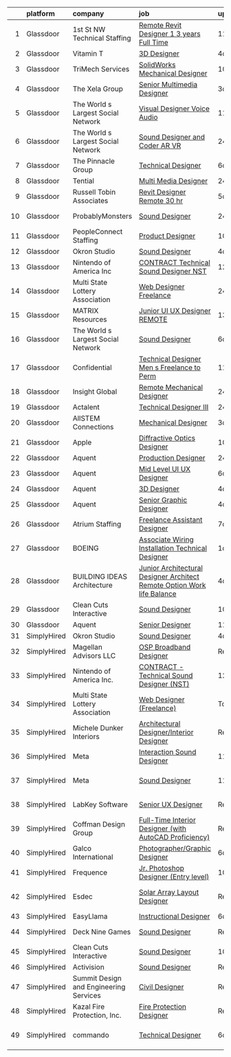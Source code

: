 

|    | platform    | company                                | job                                                                                                                                                                                                                                                                                                                                                                                                                                                                                                                                                                                                                                                                                                                                                                                                                                                                                                                                                                                                                                                                                                                                                                                                                                                                                                                                                                                                   | update_time   | location                 |
|---:|:------------|:---------------------------------------|:------------------------------------------------------------------------------------------------------------------------------------------------------------------------------------------------------------------------------------------------------------------------------------------------------------------------------------------------------------------------------------------------------------------------------------------------------------------------------------------------------------------------------------------------------------------------------------------------------------------------------------------------------------------------------------------------------------------------------------------------------------------------------------------------------------------------------------------------------------------------------------------------------------------------------------------------------------------------------------------------------------------------------------------------------------------------------------------------------------------------------------------------------------------------------------------------------------------------------------------------------------------------------------------------------------------------------------------------------------------------------------------------------|:--------------|:-------------------------|
|  1 | Glassdoor   | 1st St  NW Technical Staffing          | [Remote Revit Designer   1 3 years Full Time](https://www.glassdoor.com/partner/jobListing.htm?pos=112&ao=1110586&s=58&guid=00000182c98292d38ad90e0bbeef74ec&src=GD_JOB_AD&t=SR&vt=w&ea=1&cs=1_988265f0&cb=1661238154342&jobListingId=1008066990444&cpc=3164FDD6030E246B&jrtk=3-0-1gb4o54o7jrpg801-1gb4o54ongsog801-b0f5240196951496--6NYlbfkN0Dax8UoX6EQsni4_ZSF9vye0BkMdAXnBGZ9YnjGpfOQl0bOt3kFrViS9pzQb-UkbyvM4OuXo6xdQS0aII1o_8x8aoFYCTu6kW2Hq_C9owMzBYZ746Vk_OaETQaivlgcYK84sKSoEfXRm3j5SeOpKzB4DV4jArhPe1LHnqlLMHDP_YcOaESgI3pPdW8M_VJrcKqvzMi_LY_A3LsiL92-1p0c3m1bqQbCf7cUr5hhjK42kqbJZsBVAcDar4rkvbeJgVkcA_f44JVYUhSyRKxJipFJJ939bZIa4sKMabX-yrUGYY5-p_QNRfhMstAY3D0D6p0kpl8vU_QddfVEwZJLJuaBEzUL-fIX2HtowdC0t9yvj10pmNj1gOXA0oke-wBf0IXJldEw8IHLIg9mARBdf-ulpL8AqazP_DFWARRwsCZ2kC7WBlSB8QwYAuLWWWcbhpA4EDh6cS7FQ7C2rcfK8H0jLhkrlr57bydM7ofUgqBEPLATrSo4wbx67098_p55eQairobrGHJNOO631JgAIQW7WscMkzy25Wk%3D)                                                                                                                                                                                                                                                                                                                                                                                                                                                                                  | 11d           | Minneapolis, MN          |
|  2 | Glassdoor   | Vitamin T                              | [3D Designer](https://www.glassdoor.com/partner/jobListing.htm?pos=126&ao=1110586&s=58&guid=00000182c98292d38ad90e0bbeef74ec&src=GD_JOB_AD&t=SR&vt=w&cs=1_fafc982a&cb=1661238154344&jobListingId=1008079341519&cpc=C4A69CCDBB3B9599&jrtk=3-0-1gb4o54o7jrpg801-1gb4o54ongsog801-ed1d5ac667e99e51--6NYlbfkN0DMrcEu7yrtATojKJA7cEzGQ3FdRGWLh0CZQInL4ECGI6k5tN82kdM0cJmh4vC7GgiQc4aCRlSnULsjDAZ4cMVWKnhaDdhG5FegHGNwrBSbH4oN_XA_xuLN7FyUArPidvfHATAjQlK-O-qYlPgsO7HHnB24n0qhXubQcx1rcphl_eh0OBFNGdOuD9jX685BZSJ56XTabxweD0P5-31Lu9qI39nBWBrJ9wzBPw0YDdwwG2ZQLgadXzfMx-CJ5JdZrG9n6QhAklmsGM_v8P_VXmG03aD0H3xVvLTnB7LvF8QOiy3PJHlC7ctew1Pdrjgyh4hqcWgTI2YmhK4p14et3NkVsPf4VxNy91eo6B3Ks-6oawOcCiW3l6vsi53urDOUY96RK9wdw-DbVRAl0jFkJC0zRGtfYOuPjzNRFxVb3D2V5ZzfW1TIX08YzqV372TAcOgdtj_0mgx6gcPWwHKfEv4UV1gQt9VYxPI%3D)                                                                                                                                                                                                                                                                                                                                                                                                                                                                                                                                                                                       | 4d            | Portland, OR             |
|  3 | Glassdoor   | TriMech Services                       | [SolidWorks Mechanical Designer](https://www.glassdoor.com/partner/jobListing.htm?pos=105&ao=1110586&s=58&guid=00000182c98292d38ad90e0bbeef74ec&src=GD_JOB_AD&t=SR&vt=w&ea=1&cs=1_461ea075&cb=1661238154340&jobListingId=1008069160098&cpc=CE83898D3A5B2434&jrtk=3-0-1gb4o54o7jrpg801-1gb4o54ongsog801-3aa55860c24e2842--6NYlbfkN0CRQJS2tNd1d52Wv7uhfUHRD82sXOQlPe9c-g3uDg8GrvZ2oeaohaoQHtrGnXJlAPPsXSIrmxk7OydccUkaoeXAeEyCMQaVajeqZAF4LuXOfhuraPz28iLiJCJBd89RxBYN3Fv7IrvhAxRFN9iXhNelduaMki3SOmOtfy_Xmm9YGxW86c2hCHy8OCbE5nyxPDX_HjTf6QEr-Uf2ts4rpIOQgIVZTymaPwvTuJwLFsy3hH_-sI8kD39zs3slm__oTXSWXpho-U-1ginVB2O5py_VcA-cKhwzE4QKe_PdDrSv0dF-PAq3z7KW0U7HAuQHSObV77bhXEW3xnMPvabLJB5nUeccQNcfAKbSIaWNi-yVhBQxqdR_6zW-R7LW7EBbIk0OJQPpkvV6EnucOH8HD_wnDrlWyNfKYMtAbIRovx1geFjaHYT_NfKMxyuy4ddNJuGlaNdHkZ3CCY7f8I1Eyr2fIJYbF5I7q6kvPHyU6MNOTtmvsJDGmjE-7DhkO_cv9tMMBuQHhkABeSEkMifG8lgFjuPw4RPc2ISOC4_JgWeZKxP-U3JDHwP1)                                                                                                                                                                                                                                                                                                                                                                                                                                                                             | 10d           | Charlotte, NC            |
|  4 | Glassdoor   | The Xela Group                         | [Senior Multimedia Designer](https://www.glassdoor.com/partner/jobListing.htm?pos=110&ao=1110586&s=58&guid=00000182c98292d38ad90e0bbeef74ec&src=GD_JOB_AD&t=SR&vt=w&ea=1&cs=1_157b9d1a&cb=1661238154341&jobListingId=1008081466645&cpc=1120CD366D53BFD9&jrtk=3-0-1gb4o54o7jrpg801-1gb4o54ongsog801-42ef584d76c7ca80--6NYlbfkN0C7-XVGdfjAK85DsqpUaDLAJcZLsGZ3jEb0L3CVq0bBFgSDKoxcXtgCY9fRsLKUrbhGq-1x8g2_Kxx3ca_C-nrjtEOIK6uG4g5-1VIeItpahg6y63MHiFn02b3k7WDi3wzt6m4iFkE_RB-AFtKYT_36H7mz44IZDt99gMwxskKJliwg7iAXmUDbFSYwiYHQ50A0d6ZTkV1psFGOaD3QOkz2_ZbRFBOd1yZKj2VJo8yHGROPapdRr9141d841cCvVMJJBLMvdKUv4MkJQgUHv9kgbHdpwSObc4U7KUNhkyoN49GTubE_RvedQGQqdEChuWhNVBTncoY2qHXonXbKJjbMqyJfd07foRN53Rp_ZUCNxAkOC_yIOkI1D_T-oaeuRwSQqVnMypuYtodrYXxexPhiemJQgqCCgDwdbNbb024ChsXKWjc1to9gyZuUinvJjvHmdhl88v90hLcnX54rpviJWKqTCaA5_or8fucjxooOMXZFaKPAO4D8_zwyq5P7suXkAis0B0ifzQ%3D%3D)                                                                                                                                                                                                                                                                                                                                                                                                                                                                                                                     | 3d            | Remote                   |
|  5 | Glassdoor   | The World s Largest Social Network     | [Visual Designer  Voice Audio ](https://www.glassdoor.com/partner/jobListing.htm?pos=117&ao=1110586&s=58&guid=00000182c98292d38ad90e0bbeef74ec&src=GD_JOB_AD&t=SR&vt=w&ea=1&cs=1_419f300a&cb=1661238154343&jobListingId=1008067051081&cpc=D2F1DE17EE1F43B9&jrtk=3-0-1gb4o54o7jrpg801-1gb4o54ongsog801-7913921b795d69f5--6NYlbfkN0DSgjPPcnEdvoK3uuxfISLALE6pB1FR7YSHOr_tSg5_QGIhoz_2VqUepdcKLBLI_zTQW-ZBBRDRWDgtVNVrQFKAzmx9bZ4Meu3hLWvhH2xhpWXUkFIaUnifiMDKwBTn296hIQ_t5YcIOVPnmKBN4Y34vFfZxvWSvY4EJqfWdDOc7LiPFI6BFJr3vY6AXHrbYg8575BWjHu4qfxxMTUQEICYfOXtDfqhLOAgDqqv2A4PXHoGKLyRsIBmbLj6v4cEE4fSOz4CKo4kM9xSl4JQMWt5J7YMZWmaVY_udi0We-3KtTTHk5cZeApV6oGUSKfusyV2sND_G3dl3Wgg5V5Uoa0y7d4B0P-FGtdYwMmoJp-9ssIegYvPs2MeZ2KmcBURD0DLz60K1ZyKGdPOuYMsVNT7bGohPHxZaytw52IyAyxoVZsYzRBKQJI97NRNij8KDnRdW30dUCllQdlK6CsflvmDlQS1sg3A0uuDt85Qn3lBDZsmpQfZTnpCdMmvQM4IEaoFrlkJDlGJjrS-_XrcsCpZfktnfc6B_LzqImDrme-zruCVyI2ItADDcrK_4Pu8O0kZ54-ygTvKQ8KGdUBuU9pd)                                                                                                                                                                                                                                                                                                                                                                                                                                              | 11d           | San Diego, CA            |
|  6 | Glassdoor   | The World s Largest Social Network     | [Sound Designer and Coder  AR VR ](https://www.glassdoor.com/partner/jobListing.htm?pos=108&ao=1110586&s=58&guid=00000182c98292d38ad90e0bbeef74ec&src=GD_JOB_AD&t=SR&vt=w&ea=1&cs=1_329ba753&cb=1661238154341&jobListingId=1008087486927&cpc=2F9DD8B511C89582&jrtk=3-0-1gb4o54o7jrpg801-1gb4o54ongsog801-7eb65d78236cda7e--6NYlbfkN0DSgjPPcnEdvoK3uuxfISLALE6pB1FR7YSHOr_tSg5_QGIhoz_2VqUepdcKLBLI_zTPWhRV4lIOyrDiIdmhFkdEBtKc51S_aAkZBXaVqBQtbqkOlmt-tpVTaoYV4ILXGGbXhLKysHzcwdG19go0mqiEVFk3_Wnnz69QGjXHP24av5LoqEocnTvhScuzt4hlD2dlDrMXk1TkXIN_aGr5NwflMJMJEo_FxkU42qc5-G0cUdw7fLxLLSKtjZgGLxj6K-EOwIF0SM4Zecm5PuKq0-92N3dsUP5-7JtuJBFa4V4izip_naLIJmwQSM4i2qzXj2TZC36TXzWRXz-K-k9tcgOROav-Isub1eLeSU8TsJBXL8WMMphBQ-kB7CmfFsO5FT4sAXZsCVQWs2GRHHrF-K5ioALp4eff3VXN889lhll7vjrqkyYkiIgHrjj40D4wuO8G3QDGMpTZTFQbfP8UQPwz3FauoH1laCxfZUu0Seb4wqbP2rzjeWRJiQKzFvFG3WBqfQ9lDKbJlZPrWDdKL_AQqyI7PVPOtMioJdf_icjGzpVchCnoIi9pweenlKQtPWlpTiOm7GbbduH0Jxtzrw3UqvL8glvs-as%3D)                                                                                                                                                                                                                                                                                                                                                                                                                             | 24h           | Baltimore, MD            |
|  7 | Glassdoor   | The Pinnacle Group                     | [Technical Designer](https://www.glassdoor.com/partner/jobListing.htm?pos=114&ao=1110586&s=58&guid=00000182c98292d38ad90e0bbeef74ec&src=GD_JOB_AD&t=SR&vt=w&ea=1&cs=1_68287aeb&cb=1661238154342&jobListingId=1008073741702&cpc=21001CD36CB5FE0E&jrtk=3-0-1gb4o54o7jrpg801-1gb4o54ongsog801-0d06db3e30da4f4a--6NYlbfkN0CmRKGc1eTpCWOoaL9niDHVuXYCWwDuItVoRwcCyuI95h8PDWltnHOVEE1WaFO4zhYv2CIrIh7-Q7OGP_8myUz8OWWb6vg6EcelsZOWGmNmYFsf57uFxkjh1JI05vpPa9CAM1G29120sR6twvEL62zeI-x5cjTX5vrsqFux7ewY5bw_o52IFkqIRJgObeHY_rJLKIdFmbbJ0yNyZzEjLf0pCJuI601c4ocj4gD8mE7lFPi2GCl2N5luJ2USxDqh2uNNoiFVxzZZVKmKiy6uXqwKHpsha_LMpPLl6U3g-iTuoZ8Ww-cG85YB8f3mvr3p7Dpd4yZ0JupESTA1qqDJGu6XT1l1RoKenfMT6ukLl_hgpXUWgOCIuSgM1ga6fiFDRctd26lzfkgil4ZcVs0YqaM05ius8npwiAOVnSb6pain4e51XKwC6qKZSM_yeqSroUP0Re9XYEsiHaC5QMp3wsnJ7zOQVWVVY2fGe13usxakqsZv4qqKwFmZCcIHZ1MmH_eFE6-07dJXaw%3D%3D)                                                                                                                                                                                                                                                                                                                                                                                                                                                                                                                             | 6d            | Beaver Dam, WI           |
|  8 | Glassdoor   | Tential                                | [Multi Media Designer](https://www.glassdoor.com/partner/jobListing.htm?pos=113&ao=1110586&s=58&guid=00000182c98292d38ad90e0bbeef74ec&src=GD_JOB_AD&t=SR&vt=w&ea=1&cs=1_707cd1ee&cb=1661238154342&jobListingId=1008085961702&cpc=0C139D4CAD5A6DB2&jrtk=3-0-1gb4o54o7jrpg801-1gb4o54ongsog801-451ef8a0bef58478--6NYlbfkN0D_VUMocHtM7-M2l7xhQCiQST1RW5dQjS02UsWe7tYaNAZWZWTzZ6bpJTAOxr1kLZpG6VFZuGadYboeD4Kz8JfiJOa1cUGCTwXHIIGenpazOIdmYE3_6vjKIwRgdnzz3rgnBs6tcAXHRDzA4xB-uFIb-sHUuIGOOL2yVcQPHsU7Il-Vs_w0rB9CVqvvXK9Qnk5chlMZ9_2jhaUENGcMx3Le5IFT-nca5Ad18Ubx8IZdZGcMjGAgz83DfZavNB3EcQAqzYQRtXHzvKlJ6341qQRSCNKMZBfa-mpMvCrZMzYiSRrYPjOnHvm_KlDInl90bSAHyLi9H6h6P6K4qvNieMYArM30a-ELKs5KqJP7F90CCotktLjFR81n2qzK9zw8jffZjBCvLgEqWW3l5P4JIMlTzte1IO4ueV41P4LLcuWQksVMWtEVTfNOd_0-9a5-rYtnpwZ29Vbe7JolWSqiWAFRuzp27Qnf7UFE714SSHT7qAnliG7EwBl1ZwAwWhTyv_uHvpqN1vatfsPqdR7qsH4QZWWNJn_ufwI%3D)                                                                                                                                                                                                                                                                                                                                                                                                                                                                                                         | 24h           | Vienna, VA               |
|  9 | Glassdoor   | Russell Tobin   Associates             | [Revit Designer  Remote  30  hr](https://www.glassdoor.com/partner/jobListing.htm?pos=115&ao=1110586&s=58&guid=00000182c98292d38ad90e0bbeef74ec&src=GD_JOB_AD&t=SR&vt=w&ea=1&cs=1_1ebb8003&cb=1661238154343&jobListingId=1008076300445&cpc=723ADC3DFE402989&jrtk=3-0-1gb4o54o7jrpg801-1gb4o54ongsog801-b9de28bdc94de886--6NYlbfkN0D0oHalkslmxkV5PzCO_JK5R5_13HKlF4r1KLnzIOTGO6Gi7BN3LjFbbHBi3Xkt8jY7Pka9v2MV9rY3cZ3TEnTDEjNijaUmzWz5L9GIPhvx9E3MgFJutu-egmolCc6f_PIFMylKRj2m7d_d62iiH3FLuMCqJZGPWVOEAueVHz8o095x3HhaRBBADtdWMjDSZzhmRdPYt4Spp-titUZ9U51jvHJE256r0JYosOoDIgIww7hwZblU-H5u54pRlSDXe0W7NO3Ee9X9nc4EvcHf_60ZC2CxtljAqirf2gbEKjIHi0mhqx6THJmBya1kCWEecAzSY_udDhC20U2RMVLPNN2pzRIAWyxR4JA8suB2v7JN5lDZ8bi29t4asxi21nA57mL1pwfxvEUGUkDxW-bcZaQ393V970uBbR6IzWscWdKHBdVLvd4QChD1EWuZGASNBtR0byZH3SJau8IxgzH-uIuh00ZfN4xOLEj25aGD5mX9B9zMkBvx1UYr_SE81WYUXNsJ5g65BRk0LUpdqy771D5kXvTDN_eLOQeiQrxFL_cTVQ%3D%3D)                                                                                                                                                                                                                                                                                                                                                                                                                                                                                 | 5d            | Remote                   |
| 10 | Glassdoor   | ProbablyMonsters                       | [Sound Designer](https://www.glassdoor.com/partner/jobListing.htm?pos=130&ao=1136043&s=58&guid=00000182c98292d38ad90e0bbeef74ec&src=GD_JOB_AD&t=SR&vt=w&cs=1_197ca6ab&cb=1661238154344&jobListingId=1008086835423&jrtk=3-0-1gb4o54o7jrpg801-1gb4o54ongsog801-d1598d003ed4c85b-)                                                                                                                                                                                                                                                                                                                                                                                                                                                                                                                                                                                                                                                                                                                                                                                                                                                                                                                                                                                                                                                                                                                       | 24h           | Bellevue, WA             |
| 11 | Glassdoor   | PeopleConnect Staffing                 | [Product Designer](https://www.glassdoor.com/partner/jobListing.htm?pos=121&ao=1110586&s=58&guid=00000182c98292d38ad90e0bbeef74ec&src=GD_JOB_AD&t=SR&vt=w&ea=1&cs=1_fb0a9441&cb=1661238154344&jobListingId=1008068564024&cpc=C4A69CCDBB3B9599&jrtk=3-0-1gb4o54o7jrpg801-1gb4o54ongsog801-25a246d04132362a--6NYlbfkN0B-qLdb5oAJ4CS85Oh58AFVrZ1upIXSeFE37symtRypxVLQAaH5d2B5va7NK4h-mty15bDLr27hZMOUWZDH9bQzDy53ssKbLNTqHHCFvuJl4AApaMfUR7gVXOD0jft7r09kmgtH3wNPYXVuWxODYKWMXjk0_Es8NnBAlT3nyUkaFK1dS7axIahtn26eP7-SiV1D-iuHNZsSAWc2z7nYYyQb96G4pyY1XVi7_J8gZGoD5W4wT0Xgx_D1AOKivxScu1Fmxa7J50fI1Tvt4XvtxqPpZofgeqjNnj6_B4cTh2fgybCoN5yn7CNw50j1_iPnfonbm1MvIRTkT4xE-ld2DkpnFAWfaNKGAtXwZoKCt-cLqIr8L5a3LYioqSD7fa6HIdrhHs1P8opxoTYQHuaufDhujR8LFXXTsl-WT_FS49WtXL1sCIG1tPiQluZtyduGezMUF6U7LaZDTPK72vP4Nx_ZEHwYiknIOeBLoUHxyKY3gOTJdohvTE5S)                                                                                                                                                                                                                                                                                                                                                                                                                                                                                                                                                           | 10d           | Remote                   |
| 12 | Glassdoor   | Okron Studio                           | [Sound Designer](https://www.glassdoor.com/partner/jobListing.htm?pos=128&ao=1136043&s=58&guid=00000182c98292d38ad90e0bbeef74ec&src=GD_JOB_AD&t=SR&vt=w&ea=1&cs=1_943b4883&cb=1661238154344&jobListingId=1008079733036&jrtk=3-0-1gb4o54o7jrpg801-1gb4o54ongsog801-d7d03bc56f607eed-)                                                                                                                                                                                                                                                                                                                                                                                                                                                                                                                                                                                                                                                                                                                                                                                                                                                                                                                                                                                                                                                                                                                  | 4d            | Remote                   |
| 13 | Glassdoor   | Nintendo of America Inc                | [CONTRACT   Technical Sound Designer  NST ](https://www.glassdoor.com/partner/jobListing.htm?pos=129&ao=1136043&s=58&guid=00000182c98292d38ad90e0bbeef74ec&src=GD_JOB_AD&t=SR&vt=w&cs=1_a8656244&cb=1661238154344&jobListingId=1008066224463&jrtk=3-0-1gb4o54o7jrpg801-1gb4o54ongsog801-4f54bb3e91a298df-)                                                                                                                                                                                                                                                                                                                                                                                                                                                                                                                                                                                                                                                                                                                                                                                                                                                                                                                                                                                                                                                                                            | 12d           | Redmond, WA              |
| 14 | Glassdoor   | Multi State Lottery Association        | [Web Designer  Freelance ](https://www.glassdoor.com/partner/jobListing.htm?pos=103&ao=1110586&s=58&guid=00000182c98292d38ad90e0bbeef74ec&src=GD_JOB_AD&t=SR&vt=w&ea=1&cs=1_86359a2b&cb=1661238154340&jobListingId=1008086199830&cpc=42BEC95245890617&jrtk=3-0-1gb4o54o7jrpg801-1gb4o54ongsog801-b3389534c958821e--6NYlbfkN0CPEiJEzZq4I_K6S6Q9VC1QMfIsI0INZ1UYi7vjgDL48SUvOQou6hjm3q454dAM-M-vzccNmuKobiwfeMiyvU0aHOBppJLoex6r_CPGSb5Q8B_ag_X-EefPV1qXe7zOO_YzZQdPAQmrGSQIyao12eZzSplvlXDw8w-DIwIgqnYpYCOGEqjs8J-dk-uFbQW0cnYuFzVsc-7SGS99K-wpoWf1sTyas4L82rm-XnZQuosmzFJ_yt6XE5NZowDGGOh55pkN8XEhrPaSTqN7tlM3wUsewThgCE2_PFVKrTBjUQ86dFGcVKZMwViPFAT448XTA3H4dKPSuFwvuidGCPDjrOVBXrDDR1AOp9GCZTRVZlhhjaaDyMRl4rqU6P18bMKchGvMy6uM2U2YNpNMtY-0oCMhbv7mc_GIwE9E3dqbK5RMA7BKQFL_-K0sUf9ilMw4n6xIvKq4z6EhTMibnRV7VQgVYhX9ppAjZHXesYRKTdfIhrPD6yWjUS5Yd7bHKG7U-Zg%3D)                                                                                                                                                                                                                                                                                                                                                                                                                                                                                                                                     | 24h           | Remote                   |
| 15 | Glassdoor   | MATRIX Resources                       | [Junior UI   UX Designer   REMOTE](https://www.glassdoor.com/partner/jobListing.htm?pos=111&ao=1110586&s=58&guid=00000182c98292d38ad90e0bbeef74ec&src=GD_JOB_AD&t=SR&vt=w&ea=1&cs=1_6dfc145d&cb=1661238154342&jobListingId=1008063613141&cpc=A65DF3A704A48F9B&jrtk=3-0-1gb4o54o7jrpg801-1gb4o54ongsog801-93ed54646864d401--6NYlbfkN0De5ppvndiyxA0pMSLQzOe_j9Mra0KF_8EhxTxOKXtZIfhM20E97mGJ28x3XA14Fw347YOZu9H1TW3cLCgiKdU9XDBC-yui81Ij8BUAH8nl8ee4EJiqTqxlFfbk3D2KluRYfYu0o-hUQvrSDoDGqUIsSNBqgrVpxZuBg9O-U62m1upbkFW5Gvtms5Qmw2VkYvOPd_XXirk9TIXAzz8JnBRxeQjoD2MitNusmyapfu5KSwnTQE-YRQYHoFEeAoHszGkj16U5hc8dulq0JQ5LiLkgOHUG6ZFPDrxSjFhCoAeQMwqCgyhgGLAgwNTm9XXF6wdYaR8rqDTePG5lJtH53tsQ4SMuAa8qFmvZH9fHqtnO7vmdtTRRPR78LWgDjtaOgnyyduKT4aeRm-is9FenNEPAMF5ES-jn1iXIhADGGaX7UyFMHi5KMTtaD8cNts7TuFlBZGTM2B5nS66q_ceGWwwq9dAKdW4a1n8cUjViKsdYxRz9SDSapgenNeZOhbK_Mjn3eOQ7drcfP5GgGwO51x8FUGuISitViX0AEaItyn9IkQ%3D%3D)                                                                                                                                                                                                                                                                                                                                                                                                                                                                               | 13d           | Naperville, IL           |
| 16 | Glassdoor   | The World s Largest Social Network     | [Sound Designer](https://www.glassdoor.com/partner/jobListing.htm?pos=109&ao=1110586&s=58&guid=00000182c98292d38ad90e0bbeef74ec&src=GD_JOB_AD&t=SR&vt=w&ea=1&cs=1_08c3e0c4&cb=1661238154341&jobListingId=1008073886529&cpc=FDA93C03AE7AED37&jrtk=3-0-1gb4o54o7jrpg801-1gb4o54ongsog801-a4de0a405dfa1114--6NYlbfkN0DSgjPPcnEdvoK3uuxfISLALE6pB1FR7YSHOr_tSg5_QGIhoz_2VqUepdcKLBLI_zT8uHxsXd_VU5CuX7XM1nZkyuDI3RTgZPes6P4eWHOgxzS4C287iiWz6bAhz-Z1N5uM9MmvEY3BmKoN6hE8jSIeDSBUJEfMSbXgp5CD_VIbTdtMmd5BrYwTUAH_Jadgto8gj0-dTC-vEmb5sZ4UKmf0Olw5f4sQkTnEyB3UolinaVAXPAoAQ0XIivw7FflD8a8HX-cJr3bq9Odn8_mPHpoJsAZetv1sRnfrnUrCtClvYDdVxeNibMLUyFwSdvpT2r9L2_PQXUagEF2XqoZiAMpM6ZL3O8vezzT_6j9SLUPwBeGaAYe3Ns9vtbwnEyeI-WdcKS5RDYlx9NxZC2adEBgV58CYBbMMjAzIiEEq108XMGNkbcyxkOjspzorqE9Mkkvad5oqcSQlGDdNnGsYAksywhxVzw-3CTv3R8Q7UVv_HDJTbTgvsYpDYR-GYp28asnN_vw2lwCVARKPqoaidUYibqyJnF_XE7GUNCoc3iO8vCmVlvIdSqpjn_ioFS0WrTc0A7xE5DWboYPNmbBb9sfi)                                                                                                                                                                                                                                                                                                                                                                                                                                                             | 6d            | Boston, MA               |
| 17 | Glassdoor   | Confidential                           | [Technical Designer Men s Freelance to Perm](https://www.glassdoor.com/partner/jobListing.htm?pos=102&ao=1110586&s=58&guid=00000182c98292d38ad90e0bbeef74ec&src=GD_JOB_AD&t=SR&vt=w&ea=1&cs=1_d03a7a0c&cb=1661238154340&jobListingId=1008067356175&cpc=87034903B3AB482B&jrtk=3-0-1gb4o54o7jrpg801-1gb4o54ongsog801-14dfa54dbf06e548--6NYlbfkN0Bw5nMmE_9ydMmkFwclqcsXVMIQE4PmsRPS_jC_M_Rtp3tkPn5Tt5HZV1eHNfLjcAj8qmuoN-UpFHpaUl-zFK_nB6Oe-pDTvxaOF2i17CQvtv1AlZL_z3ZbnC7FSwbAhqZbh-Ciel49IhviB8vCGgIltO4APYQFmUy7gko7P_12hsPfvW1YAa12jOS1EptxIhJAFVe_Q9fwSZCb33TYGQY6915tO9HcJucD-_ciOCOUnmaikJAQ4COCV9yKQ8CQfcd7Pd5N8tzKKqtBT8yfwObuT_uSiJ3fmaz8P6D2TYp_BqbaItb9ENH69lJUIMnaOULZSHRmrFgg5qnmEZKkssEfoyAQ_MBkttko4yEaWxIHUdcPzLp-gVJVTQKAP8rMjL9I9XYJ7dsoCBCQVisYQKSdqvKtnX0yyhAbw7kDCk1H7qN2Kp7TCqAuaUzkDazsBi917zDmZ4q0a_G96ozmusgBxIudEXCEZ834Ty9poR9zIN22bI0R9cCUCZqkDibKZUi1HFSxR3LnRDsRl1gWgMM7qpkvLqJ59zg%3D)                                                                                                                                                                                                                                                                                                                                                                                                                                                                                   | 11d           | New York, NY             |
| 18 | Glassdoor   | Insight Global                         | [Remote Mechanical Designer](https://www.glassdoor.com/partner/jobListing.htm?pos=122&ao=1110586&s=58&guid=00000182c98292d38ad90e0bbeef74ec&src=GD_JOB_AD&t=SR&vt=w&cs=1_cc8958d7&cb=1661238154344&jobListingId=1008085660282&cpc=8795CF9063CD573D&jrtk=3-0-1gb4o54o7jrpg801-1gb4o54ongsog801-3cf642611143f93b--6NYlbfkN0BKkHZu3wF05EeDimN_p6sYpKCMArvwa95YdH7UpkaBCqc7l59Erwqcyfr5yR1DungT4u-gzD5xSRKm_urlBWbAnve2zUygjNV-RO-s0Wrm_vC34V8pU3VEuEOFbjmK-P9Yq808BCoruNXUTHbcyTZAeWo5yLURvBxBciQAyiGelkkRUCIIaiaWMI0qRcPcAAsjNqfP4vApx1qIjRLA9oPEMYgBvbBWvdGisEx8cvijdeBIEwvxZxxTcRD9s46pHnxjElJObVOmcqXaA_COdAupk1_N3_fix4dmVmElfS5hkMFuceXSlCeNXj3JLwYpqzWwnMy6lDSdWGwp8-pc790YiPKO3Ev-ORZuqNsJCUUxppK-Hot0sIImHnJX-8GVcoNeQI2tTKlXYwI2_dJNSm2PoGZZNLTySS4dX-joldXAfuymDCn6L4hnkJUK2vRNgBud3PYE9A4BywMxl5kGKDsTyD-fhNHuemS3j_H9aLaMAQ%3D%3D)                                                                                                                                                                                                                                                                                                                                                                                                                                                                                                                                                          | 24h           | Chicago, IL              |
| 19 | Glassdoor   | Actalent                               | [Technical Designer III](https://www.glassdoor.com/partner/jobListing.htm?pos=124&ao=1110586&s=58&guid=00000182c98292d38ad90e0bbeef74ec&src=GD_JOB_AD&t=SR&vt=w&ea=1&cs=1_4581d51f&cb=1661238154344&jobListingId=1008087422969&cpc=32EE424DE2B657EB&jrtk=3-0-1gb4o54o7jrpg801-1gb4o54ongsog801-aad73fce3b8457f0--6NYlbfkN0ChYVx_I3yfZ_JDY3EFoivtqvi_stwnZ_kRt8Dowt_l_d1ydueao4NE-oUleRJ4yhgA11jiuzepdeQC7oJurbD3BiOFggMWfadV3lmiu9_o1CUvFmAM1NHU1yg3tTtqqPEAUrO6-llV9yo7iJHorNtxmSyTSEU38pYEDh_wCBc_nJXIfvoEbFtjeY9X5kftnGtq01gWaCYYRIQMcQjTTtG39qoKsSQZEHE1NUZ_G1E4H1RMg0XAzi_VC5lAQ8H5kwT98xaxaNEOiin5glx6HX0JQXLqSu61qWtkzHUIHWAMFf80uBngD9PCDZG-COrP-UPNpzGldgySDVYhElmEshynm5mVeCWNuDboV7kAJu4ceBktCPaNDWpdgTJLmoRaKZqVJUDLOiuHuKcntELY2pDxAPKpcjK-h2gUkMjDjK4uZfAiSvnNzFT2ItqOFkjxYLzOu6HOmiWUqtJtv5ACk_7cUZoH4KXWMLAFWJHSorMEl7aiPk-uEIkd_cCzVP_83wkKw9rclnZa1-ez4dkXwx6dg1Zmp2jkS4fh3sB7YYZwn2lT8Mi1rcDC54FqAC4mBYwtg1aiwySo-Q6FELiY7CoXcRwOG7jAQOx04lKnbvOt81k1XqKaMJrEJbgmRlnHFmjmv_3eUFsJc9h05tqDtFTDW0wo3fK3Fg4xYfDHMR3ohbpE6N8gqg-aQfp8VADGHkOVEbXUVpcqcCRZXgJ0TaqEnSiVM3LfRZm5LdKfmlyENCTWyl7MLK_NSQ9t1qDaeZrLYpPs-fRot6LtCx17WF8slJeSk-vdjzk7EvG_n88duHaLr9EuHkeSljfdR2KI3fZdVOkVdlHGA8UgMUV8FR3a8Z5OJhnf961RcthgoO-VOwwSX9MS0D9V7Q0nxXPm6f5gsiQlJqc-E9UyTY5-lxgJwPGCZzcAaa3sPyabFPumO3vjqcQllEzZrkDFUp9Z0pBcaH3yckIw3_iNb2vIZ0R3m604xAqocHHv2_2t4m3Yeg%3D%3D)                         | 24h           | Tampa, FL                |
| 20 | Glassdoor   | AllSTEM Connections                    | [Mechanical Designer  ](https://www.glassdoor.com/partner/jobListing.htm?pos=127&ao=1110586&s=58&guid=00000182c98292d38ad90e0bbeef74ec&src=GD_JOB_AD&t=SR&vt=w&ea=1&cs=1_1eb1a995&cb=1661238154344&jobListingId=1008081754740&cpc=8795CF9063CD573D&jrtk=3-0-1gb4o54o7jrpg801-1gb4o54ongsog801-12fe2a962a56fb35--6NYlbfkN0Akmm0SHSm6KXMG3PLe28cvsql5ALZY-VGg2iXYcU3b0_QqRwb6uEYTLIurolMOrvxkdDQ95GlzhOW7OrKGAWubm4TpzOGZz_ehqgnPJsOO0BPJcBqPhDqKicuB9iLuHvy90Gy_QcLINy5XWvrqSPUre5tK85Rs1wMcrd4AF6Zrge9VOkQ7S6EIfWFOU36n0-lhh7ANXfSYAwLJywmK4TPIqDXgXjqouDJEEwuiySI_MQiQ4O8Gl3eBCHpUP50qrySaB_XOsI7j_3cByQ7W5aDrdsFlXWzELSZI9YwpDG6_4I7JXaDOTbCwsojzpHJHxpihnkqJgw9_SiV4hMSGMzRgb2ZJdPF93QsQ7zzZFBRgT8GdwPD4ZMml4Sh5VBEybeQQi32CpmShDbemRVooi20LJVVtNgh_2qctUL6VKFXj55bDXMsyvr0KrZ8CtCQyXb8SNXW29XmOWz4x5uJjJsLMc87Q3YMBgGttPsdrffh-mGcoyeM3Z_WR9W5xa_oUeOVuXcRiYsoMhB86jdOuUOZzxhlVqWjwvAJ9nadnX7k1disMk-iQ3gQsvKpc95UiwttSz1lmSY_IBEkY1Puw7lJd)                                                                                                                                                                                                                                                                                                                                                                                                                                                      | 3d            | San Diego, CA            |
| 21 | Glassdoor   | Apple                                  | [Diffractive Optics Designer](https://www.glassdoor.com/partner/jobListing.htm?pos=106&ao=1110586&s=58&guid=00000182c98292d38ad90e0bbeef74ec&src=GD_JOB_AD&t=SR&vt=w&cs=1_93efbfcd&cb=1661238154340&jobListingId=1008068025909&cpc=334ABAF5D42DC775&jrtk=3-0-1gb4o54o7jrpg801-1gb4o54ongsog801-59888b7cdad0d9f2--6NYlbfkN0BvKrLyj5gPmtZO9T8euul8TCxuuKNOtzRJOomxnwSEodTz2Bc-sPZlPHrT5BCwu4Szv4lzjJONXlP8i34akC2Vo6wAd1wLRmQ5dyJnxWFBBLk8Ce6U6RO90fRAb7Lz9hrVlQtFLfij8zRlxbZYRRyL6D6z1NjtPXzLAqa3pXSfVq3OWTX4PuYmC3r5gWrEPb6uDZtqlUayShrdanD3mBQe7PC5LVJuYo44fR-i4-3vZ1c5PY_16OQy67i5Hd5RGKP2CJnEfyP8eyWijN3PkafAGWmDq8xFKr7Ms9q18_rhEs3pAdHDX8Eu1p32frnJJUD99MQZ1tYyGju-8DdLA8Mhk46l3SelFXWE06kI6qlDUSgQEp1XgnFbjlxNOExiEo5Vh6jm5nfU9eas7-hp5jkKzBuKT1ovfeytQjciYvPwQiVQNx4Xy1k53t_Dw8-h2J_V3b-OcvaA2B_HG6qeFahZAiMSfDQ3g9W6k1nFPHylOxCI0wpzAeXyRw-9gahpyxBBC8jO5EDHScdtaXm-fB-M5hgE0PjIRY1Z1x88PxNgm8zyUx_gxUyUISIm5xyzwkHBSMOmEK3DtCfxxVdf2L0UU4qJj0luXUS4bjC99ZnUvzKRJfiS8W0Xn-Ui336el7-x7Rzn64XSYof2pVoy8udErSj5HDas6xzJ-6aIhAiRDQZmc_tkqTMP-kLj_YMhmGZJd0zjSLKqRcN3Lr0S6q0J0nnEVhj2LvB0zWpe4WzqWOJtyzHTbQq650BBQHJug3JHmI0btRUI1Uhg32Gf4IVWVHV0xFCXvzoA6T49KmifTvx_B1pQBTeMhYHXSSTG38Fqw69APME_zJ9qrslZjPsbBuuhBy3dZCol3hfpsr57CFZxKL4Zr8lLz-EL4ns7sYOFTcEF7RfHHB54GEzCnHqeVcf7Hy-pbQdfQ7gfdCxCLVBltiMQAFLSH329japx21NjgvOsdLsVSw%3D%3D)                                                         | 10d           | Boulder, CO              |
| 22 | Glassdoor   | Aquent                                 | [Production Designer](https://www.glassdoor.com/partner/jobListing.htm?pos=116&ao=1110586&s=58&guid=00000182c98292d38ad90e0bbeef74ec&src=GD_JOB_AD&t=SR&vt=w&cs=1_6941eb8d&cb=1661238154343&jobListingId=1008087533176&cpc=FD1C1DA32C38CFA7&jrtk=3-0-1gb4o54o7jrpg801-1gb4o54ongsog801-3cb47d130477f4fc--6NYlbfkN0DMrcEu7yrtATojKJA7cEzGQ3FdRGWLh0CZQInL4ECGI9gD0Wolx9R2v-Aex0-GK04aOhUalCXAHeEo07kvdTy-FLBLzHWF64IrnGIiG7Z-yF8DQ1qAwutSUDT0ST3EWwuJr2VQMUZ60pPAQtc5UzNk4uqbPE8q-REY0mttFrGvyYVpdI_J5WuJKgALEEJupAWyaumZ89hATL6l2hkn3FbzXBZZK-ZUvT0cWfXhx1mjhm2xknEAxn6Xfz9iPSH9jc5SjDZtHOXzoqlbjyDGUjKKnjqDCqKOZyJaKD30O8V8wk4z3dxHSjsb9QQLXpIuzjLBYK0vhMy22CjkMsK3W-Eo8_4ohiWwD-P9SeGa_JVyhxL-7wclNX4kbqiOO33Al2KKESIyr9XFrVZRd0f4i367OPJg9jvp-y1iFJA9ACFruzvXbOszbhZ8BLH5jipX03haZMmUoUDa5_qMpbUSO8yW)                                                                                                                                                                                                                                                                                                                                                                                                                                                                                                                                                                                             | 24h           | Portland, OR             |
| 23 | Glassdoor   | Aquent                                 | [Mid Level UI   UX Designer](https://www.glassdoor.com/partner/jobListing.htm?pos=123&ao=1110586&s=58&guid=00000182c98292d38ad90e0bbeef74ec&src=GD_JOB_AD&t=SR&vt=w&cs=1_41c37fa7&cb=1661238154344&jobListingId=1008073932058&cpc=C4A69CCDBB3B9599&jrtk=3-0-1gb4o54o7jrpg801-1gb4o54ongsog801-dab5df4474e7c143--6NYlbfkN0DMrcEu7yrtATojKJA7cEzGQ3FdRGWLh0CZQInL4ECGI9gD0Wolx9R2EDT7B77c2cQ3YhwS3uX0Dc0Z-X3QDKtUBk9io-nuo4mqIiBaoKCUkEJy_JAL7WwXovCFeGp0i10Dtf4drg_4fygyDnPMYz8o1-mutPBBlPVvsl-2p6a47UkaPoPJSNESBzivpcPPPaTwxB1lTDSDp71X-p5wszIcxP2hjdNVQJmbI4t69P_Zw6OXwTbRbPDhmdoe1AtSIKCVp-ndMpKrR9gTF4xSpHL8-dS0HZloi7pgaLMQodz-5aJwaIfIQQAyksEpznKvgOqjdAe-DtzLgoNSkKMAK9D2O76y_aHKXaJVKQvexEdupNSHRDajZ-nUITfWTM2WyBzcwi4RzhVk1GCm-SkxdvnNbeVk5n-0cLDN6Wp2f4WJSn7730kOUdSkZMBP6GP-oZ52vE9oXY7jUhLJsEu9HUtX)                                                                                                                                                                                                                                                                                                                                                                                                                                                                                                                                                                                      | 6d            | Remote                   |
| 24 | Glassdoor   | Aquent                                 | [3D Designer](https://www.glassdoor.com/partner/jobListing.htm?pos=118&ao=1110586&s=58&guid=00000182c98292d38ad90e0bbeef74ec&src=GD_JOB_AD&t=SR&vt=w&cs=1_6f146e89&cb=1661238154343&jobListingId=1008079523581&cpc=1CBFC3E34E2A31FF&jrtk=3-0-1gb4o54o7jrpg801-1gb4o54ongsog801-ca7f512053b45352--6NYlbfkN0DMrcEu7yrtATojKJA7cEzGQ3FdRGWLh0CZQInL4ECGI9gD0Wolx9R2v-Aex0-GK06A2fMJB6yTH-1oLqxPWH4vL7vkMeZcseHWc4ALaueyGekROWl_o9JHE8e_ZdFz9xJXpoERPtV7dJxDPwkdDMay58fEJcAJaVPN2so_HQzYlMnMhtTvO24H8TMWwgpf2VAtwI1xpoKPOqHi7CxFkNnZ2qmh6Jg7r68Mcwx5D9z94Th5fvoFcSr5eLbldeUwNmO_2EaIvhBZNuIDiq-lV5DtMSmzhYSAr7KeUs3oI58YVgbGtC9hzZ9XpDs9NeH9-ZoeUowik2OSZS6AZ2U8GVDjr0jI_2AtkrkyeGtTCaQhiOUGsKvN6URsAjs3eS8EmZrr6BsT3O-1XCmHudVnSUcOSvo-V6dZHplUkTA75eKIWxk8AMJPKey9PrHbQCFmHp7bgj_xI_7GRg%3D%3D)                                                                                                                                                                                                                                                                                                                                                                                                                                                                                                                                                                                                         | 4d            | Portland, OR             |
| 25 | Glassdoor   | Aquent                                 | [Senior Graphic Designer](https://www.glassdoor.com/partner/jobListing.htm?pos=120&ao=1110586&s=58&guid=00000182c98292d38ad90e0bbeef74ec&src=GD_JOB_AD&t=SR&vt=w&cs=1_a50dc37a&cb=1661238154343&jobListingId=1008079523530&cpc=6FC5BA77C9A4CD78&jrtk=3-0-1gb4o54o7jrpg801-1gb4o54ongsog801-08883b88a8db71b3--6NYlbfkN0DMrcEu7yrtATojKJA7cEzGQ3FdRGWLh0CZQInL4ECGI9gD0Wolx9R2v-Aex0-GK06A2fMJB6yTHxzk6oxxKY-DZBHMYGbnspwqQX60Xej05qq8TCr2PeJ6NLd-X2UfUXg_IvWTX_LcDISePaBgPm4PMhJQjQQLUuk-w9p0dh06yNqkHs8FhUnYVE949GnSGOY7lBKThnupdtA1ztLNaftthCJ0XXBVVR9XBlxJWE0vp7LGoKv790497APT2n1-rZ4KbFKwWMYih16F6T4Ofa2Y79F5fg1EEyE9iDQTnDWliZJ69GVUIP-f9CFmCY0px7TOo1euu31vHh0qDh9GpsyQqaAk3JnxVobL3sA69rTJsEJtjOxwcmYZacUwvvdWJL5ZR8VUreYHBDZk9CYtamUU9deFBXaYysybpJI7Ud54VNja-n6D-t-iI3PIEtEgDwiECfa59BiVgQ%3D%3D)                                                                                                                                                                                                                                                                                                                                                                                                                                                                                                                                                                                             | 4d            | Atlanta, GA              |
| 26 | Glassdoor   | Atrium Staffing                        | [Freelance Assistant Designer](https://www.glassdoor.com/partner/jobListing.htm?pos=125&ao=1110586&s=58&guid=00000182c98292d38ad90e0bbeef74ec&src=GD_JOB_AD&t=SR&vt=w&ea=1&cs=1_2e0a3a92&cb=1661238154344&jobListingId=1008072509630&cpc=AC285F3A3ECA6BB0&jrtk=3-0-1gb4o54o7jrpg801-1gb4o54ongsog801-da6aeeb5f69ed758--6NYlbfkN0AJVhJRw9wUHBCF8R8adMoLXwMaKLwknIknnYTuOdK23DV61sywQ-0esZH64X1fzYemE-Ce_o6oeh0CrgVsUNC38LDeX16A4N65ypELw5JI4kRHfy6MAOqQvkl3sxYxaT21CfNHrsCBe0OnO1uZcR_dDQLDR_GpC_WkJjiT_nnB02a9Y4q-osyxePlicN8dxBPA0u9n_WDb-Tl5LyYG-tm4ug0V8a-KehjscMqC7IK1UfVvNPuFI3k5JZ9WakTeCmIzkXkP0W70Mf8N72MN2Q5orDoNEuANaJazIPr8t88gvDsF567675KNo1D2RDR6g_7cZc8WROeD76MwRYmOnNscCOHmBBdmNMBLjdToV32ojU94OPoYBIpjFfPqPCEMTMWzaC4sjlOBR7unGfnWefThzvx7tiHlK0EdapO6wND9FfuYk1X4AzX82UsjhOvSQ1rLs9ZzbR0H74va7H9mMcr_8R1F5VVzRu4EYQJ9V4zLRdtuY9ekdVwKsGuprV8lFPmjQm8AffWoZN4I5h8hT7136giI2T_GvVNWW5w9hASkI5NE1rVXlq3U_90X5Ye5d3E6JfL7uh-R8-GDaPTbzPYxOvJTaKvBUgORL-iqCL3_6VpZtS3gFkwtAW4XICedfV4iPkgsunF_yHiUNSEdKvY9W918NZIfuQzb_csovQpe7H1e0j-R4Vq58eu4sNrez62E2D2ro3WD83e8mqU88fcSYPFnHgryzQfnKSVSqdvsCLdIXMa9TM1j2-nPcdLrEsuue2jyrkZb_BNuAHIK_vbgxmlexenUFPCkZMgomUqESDUlGIq6OBi5-lHBBCeCa7Ao49aiqG7Ge-G4g5LpEwprOPO5JSO_2jKHiTT5AHVv5FuGnuQ_zpZ90lEsPV-GXOuIvTbtdpWt5xSwMGDFO2AVZdSeVYmaXXzqLX2OePv7wJn7XJDsU42Weg8hXfJvr26ajZvgChTezcU_xV2ogubQtpYWdtUdM1K_CT4qMzr5I7czZKPtZ9Z3yzKS-d11ySQ%3D) | 7d            | New York, NY             |
| 27 | Glassdoor   | BOEING                                 | [Associate Wiring Installation Technical Designer](https://www.glassdoor.com/partner/jobListing.htm?pos=104&ao=1110586&s=58&guid=00000182c98292d38ad90e0bbeef74ec&src=GD_JOB_AD&t=SR&vt=w&cs=1_2b22e9b1&cb=1661238154340&jobListingId=1008084023747&cpc=A8EA696C92E7776B&jrtk=3-0-1gb4o54o7jrpg801-1gb4o54ongsog801-abbfbb0ffdf4aaef--6NYlbfkN0BddK4H-tsabPiX3BvkwhvbvP4OkLNzlRX6egXJy9Hb11ERhvpR4KXHOGIJSt-F4EmsdaQynvmyO3ZZ-2lyFI8owvIoJZYcLEHljf8PXU1RkIztPGrfAKRDluK8I2KgcP3PL12uE0k16_IFDwysMcM7xJMGrjSOyEcGMdlF88FoIkSzdXWso9_pJ6NZfGSq2rFP_TgfvIyNdyrsPIOAeTjua8Nn5LsHVhqDt0pzn5kWCppfXAeAmp0TyZisC7EqEx-G9-wmZLCG6WYpr7GF9heJbh0jgsumlG5rwRSXdzNwiMQ1DV1aWwTyJs16NwgsuSmBwnT8Cam5YumDD68_9QUzNMoMvGDwYh7L5I3hJ3W8_92AtnA_zEM7SVywTM-bEBZ8dcsHHCpEa8pXM6_bEoWngFOzyzPNMVBVYfrOXgoPlc_SgNvnmrZIy7-N0ayLdzM%3D)                                                                                                                                                                                                                                                                                                                                                                                                                                                                                                                                                                                  | 1d            | Everett, WA              |
| 28 | Glassdoor   | BUILDING IDEAS Architecture            | [Junior Architectural Designer Architect   Remote Option Work life Balance](https://www.glassdoor.com/partner/jobListing.htm?pos=107&ao=1110586&s=58&guid=00000182c98292d38ad90e0bbeef74ec&src=GD_JOB_AD&t=SR&vt=w&ea=1&cs=1_fe77661d&cb=1661238154341&jobListingId=1008078952658&cpc=5EFBB0462F9C6B7A&jrtk=3-0-1gb4o54o7jrpg801-1gb4o54ongsog801-945de801f3b24e9c--6NYlbfkN0BoeN8o2TtYIymYcGb3iHz_h7Kekt3ZVqOBcUvSGCcqpSj8LuEyzcOfoDYD5kHySqpm_hI2Hzj76eJFJDG6SOH-H5izen7N2Hp8vi3U4r4tVxDqETzaqBRyCJItds8R2SuGoxbC9eJNvIpZXEUg4OVHqFo_Jo0j7gWPtpYdtQjat7-mI_B1b0cj7KEK1rLSAylGmJeZpObWc9iW5jm7oBLjmYifz6DEQi7_K_HCT_e9WvnDL6V1CGOIh-zsQRIVH4WcNk7Djf8-tVjLRyQO1nMk3zQ62ya32cyW2OPls5h8HkvSrlLc5GF3oN6YeN-iTiakqbt2E4PwyZ7VqH1VTfKug29TS1OZhBPmyuzEnpvFARO-7Eb9Dk-YS9NuapZ7J8w4Sk-bLs-4KKal-0ZJ5TxDCrScOvfsDi-FG02GhOt0KEveQ76rvttMizORcUAeOju8_xlxOzSxke7Es4XXgvRipt6LUlvBVxAhnsyvqeDjVi5R6QTvitmPo6R_YyllkdxRFCWAz26cSWbUc3sMIVxlQ0QZcSdo1taomvQXPfNnBfRt7lFFsclO)                                                                                                                                                                                                                                                                                                                                                                                                                                  | 4d            | Nashville, TN            |
| 29 | Glassdoor   | Clean Cuts Interactive                 | [Sound Designer](https://www.glassdoor.com/partner/jobListing.htm?pos=101&ao=1110586&s=58&guid=00000182c98292d38ad90e0bbeef74ec&src=GD_JOB_AD&t=SR&vt=w&ea=1&cs=1_35d130eb&cb=1661238154340&jobListingId=1008068462835&cpc=6FC5BA77C9A4CD78&jrtk=3-0-1gb4o54o7jrpg801-1gb4o54ongsog801-180f36a67d041096--6NYlbfkN0BdWmvb-rJl2QNnPZsqfom0WtyBpRDZD-qGOAPpXEAerX6a6oApLbNube8VIkmBRry4WGRoB0qsfFORcDwlv5J-Sd2QpNdWVPU3rpOKe16b-v51oCGYFn1Gg0GCh9sLO-2YemhZ2pKU_mGnQ6gmjy9PJXCZWcP9S85pmy_gMB17x15owpHU1MnjT43sqb3YyQBlokbQmVZUG52uFpWcodtjpAWTmRAzsqQWstYmKKkEMtqY_FAH7AZ-v_0C_FzAVq1iR4W2ySLCiAnOF2FApOIZJZadRcVucI37S21P_2IMx1c468tb4i8_LR1wWImrja9cKZq22TzqfVtE8zvfkYoq-5HZ07Us43CLfiHiAU-Odh40rrXgEc9aPVX0UPScTpa1ZKrYMqI8f6HPqqVDF9Z9YaK5ni_KNA5MPAjnbTaGQOKOlpWcoz6c2HLByNQ39kbqIeZsHvPSZjP5F9I2CRAe00AkwGvGenrch-hulJK06ZIuo4cOtFZI)                                                                                                                                                                                                                                                                                                                                                                                                                                                                                                                                                             | 10d           | Remote                   |
| 30 | Glassdoor   | Aquent                                 | [Senior Designer](https://www.glassdoor.com/partner/jobListing.htm?pos=119&ao=1110586&s=58&guid=00000182c98292d38ad90e0bbeef74ec&src=GD_JOB_AD&t=SR&vt=w&cs=1_dcd6c24b&cb=1661238154343&jobListingId=1008067092704&cpc=334ABAF5D42DC775&jrtk=3-0-1gb4o54o7jrpg801-1gb4o54ongsog801-6498e71aaba24533--6NYlbfkN0DMrcEu7yrtATojKJA7cEzGQ3FdRGWLh0CZQInL4ECGI9gD0Wolx9R2EDT7B77c2cQiCSnbCMQd_BqUrfeTix3eqziHsUx-SNKAcNe_3VBf6-D9xsTzfUf3Mq6OhZ4YfX03hwLLXcblCKtsvyl_-Vj-AadJIsoNQFt7zTrO_V7BHxz88loQS43Bw0aMudgbxfaZoxkSwwNR3sDfy5U118Gft5ulaBY9pQFBECMj9RXOAioMsnxcjZOD2ZmjAFFJBRt0ADr1RoKD9y4usfa-dz-OJdDFGP-TUgKIpMaIunlhEePp5XtqiDSY3rbqMa0Phx-pJputFedhzDBOjN0Ykj7l_buDdxXjh6fEkgLLUTY0b94KTgrPB6JWSgdOljPkwIXLRNQxUp-tzob1M7C26CmvN8unofXl8PW75MzrvCjZ2mLvSZqi0yR0bf6XBLyUfW0wsOoBDf9l56FzXeAGhxgW)                                                                                                                                                                                                                                                                                                                                                                                                                                                                                                                                                                                                 | 11d           | Remote                   |
| 31 | SimplyHired | Okron Studio                           | [Sound Designer](https://www.simplyhired.com/job/sH9iQ3mOxPZ_wzvQdODCegZwaaM9A5wNYJm87FJwvZBvB3d1YNX9TA?q=technical+sound+designer)                                                                                                                                                                                                                                                                                                                                                                                                                                                                                                                                                                                                                                                                                                                                                                                                                                                                                                                                                                                                                                                                                                                                                                                                                                                                   | 4d            | Remote                   |
| 32 | SimplyHired | Magellan Advisors LLC                  | [OSP Broadband Designer](https://www.simplyhired.com/job/ciuxo51gbko7GffD52DKo4UpAg6AQGeZqyURjzVjvA0YPEL1oa4Oqg?q=technical+sound+designer)                                                                                                                                                                                                                                                                                                                                                                                                                                                                                                                                                                                                                                                                                                                                                                                                                                                                                                                                                                                                                                                                                                                                                                                                                                                           | Recently      | Kansas City, MO          |
| 33 | SimplyHired | Nintendo of America Inc.               | [CONTRACT - Technical Sound Designer (NST)](https://www.simplyhired.com/job/TPW0XrKmxf-vwIJbi5AmHPtMATFGZtcAoqs0JfFzV3o8SCHuwWm1gw?q=technical+sound+designer)                                                                                                                                                                                                                                                                                                                                                                                                                                                                                                                                                                                                                                                                                                                                                                                                                                                                                                                                                                                                                                                                                                                                                                                                                                        | 12d           | Redmond, WA              |
| 34 | SimplyHired | Multi State Lottery Association        | [Web Designer (Freelance)](https://www.simplyhired.com/job/LP9PIt6IgF_2x0DiBy1UFxoTMqKnsj0bUXODJDFQP6J46q_izKEKPw?q=technical+sound+designer)                                                                                                                                                                                                                                                                                                                                                                                                                                                                                                                                                                                                                                                                                                                                                                                                                                                                                                                                                                                                                                                                                                                                                                                                                                                         | Today         | Remote                   |
| 35 | SimplyHired | Michele Dunker Interiors               | [Architectural Designer/Interior Designer](https://www.simplyhired.com/job/uDZ1Uqr1SDUoachiJ2OJjx2UsJW1pAkh3GuVjip16ZWjcGHRRfCXWg?q=technical+sound+designer)                                                                                                                                                                                                                                                                                                                                                                                                                                                                                                                                                                                                                                                                                                                                                                                                                                                                                                                                                                                                                                                                                                                                                                                                                                         | Recently      | Logan, UT                |
| 36 | SimplyHired | Meta                                   | [Interaction Sound Designer](https://www.simplyhired.com/job/-jenaefXanukpe0HSwiTye_1UqYaEOG0YTBRRQXeKxViWTwXyvRYpg?q=technical+sound+designer)                                                                                                                                                                                                                                                                                                                                                                                                                                                                                                                                                                                                                                                                                                                                                                                                                                                                                                                                                                                                                                                                                                                                                                                                                                                       | 11d           | Remote +5 locations      |
| 37 | SimplyHired | Meta                                   | [Sound Designer](https://www.simplyhired.com/job/WOkO3p-i2u1T1y6dUtAOR5iM4l-fI4SKkKQlrDedkNoGcMUgbGBM6g?q=technical+sound+designer)                                                                                                                                                                                                                                                                                                                                                                                                                                                                                                                                                                                                                                                                                                                                                                                                                                                                                                                                                                                                                                                                                                                                                                                                                                                                   | 11d           | Fremont, CA +3 locations |
| 38 | SimplyHired | LabKey Software                        | [Senior UX Designer](https://www.simplyhired.com/job/1Sb1F07gkcoYvDkxozIfGgYSpFEbxhfg058UdQNPx4izlU_I9m6Wjw?q=technical+sound+designer)                                                                                                                                                                                                                                                                                                                                                                                                                                                                                                                                                                                                                                                                                                                                                                                                                                                                                                                                                                                                                                                                                                                                                                                                                                                               | Recently      | Washington State         |
| 39 | SimplyHired | Coffman Design Group                   | [Full-Time Interior Designer (with AutoCAD Proficiency)](https://www.simplyhired.com/job/Xx7hJsbn6OIObeoohRD70Y4VdH0y_sC279UDSdlsem1MGWNh8Uj_rg?q=technical+sound+designer)                                                                                                                                                                                                                                                                                                                                                                                                                                                                                                                                                                                                                                                                                                                                                                                                                                                                                                                                                                                                                                                                                                                                                                                                                           | Recently      | Naples, FL               |
| 40 | SimplyHired | Galco International                    | [Photographer/Graphic Designer](https://www.simplyhired.com/job/-KCwohnNdyCObP5l6Cy7KtVGXVTdSCg2hLGyb24UnYuD--zJbm6Xsg?q=technical+sound+designer)                                                                                                                                                                                                                                                                                                                                                                                                                                                                                                                                                                                                                                                                                                                                                                                                                                                                                                                                                                                                                                                                                                                                                                                                                                                    | 6d            | Phoenix, AZ              |
| 41 | SimplyHired | Frequence                              | [Jr. Photoshop Designer (Entry level)](https://www.simplyhired.com/job/dk_2wWts5Sho9ibIYPoY7yDcDBCvZR4xtjSSYdJQghKdq9mlVvhh-w?q=technical+sound+designer)                                                                                                                                                                                                                                                                                                                                                                                                                                                                                                                                                                                                                                                                                                                                                                                                                                                                                                                                                                                                                                                                                                                                                                                                                                             | 10d           | Remote                   |
| 42 | SimplyHired | Esdec                                  | [Solar Array Layout Designer](https://www.simplyhired.com/job/sIWVUR2C0Y4ouR_TSEKvRHwDOoqQcfCb7lIlcTK_SpL7k5w154b-jg?q=technical+sound+designer)                                                                                                                                                                                                                                                                                                                                                                                                                                                                                                                                                                                                                                                                                                                                                                                                                                                                                                                                                                                                                                                                                                                                                                                                                                                      | Recently      | North Andover, MA        |
| 43 | SimplyHired | EasyLlama                              | [Instructional Designer](https://www.simplyhired.com/job/fZb4_iK_TMLxqkcJ3FnywvbaGEq9cvObrmumXy0jlQqcHNyy43AaDw?q=technical+sound+designer)                                                                                                                                                                                                                                                                                                                                                                                                                                                                                                                                                                                                                                                                                                                                                                                                                                                                                                                                                                                                                                                                                                                                                                                                                                                           | 6d            | Remote                   |
| 44 | SimplyHired | Deck Nine Games                        | [Sound Designer](https://www.simplyhired.com/job/iz6i-HlUxxVIfGstw4fVaxnhc2kyEC3JD6ixIrv1CjJkn928zMpmow?q=technical+sound+designer)                                                                                                                                                                                                                                                                                                                                                                                                                                                                                                                                                                                                                                                                                                                                                                                                                                                                                                                                                                                                                                                                                                                                                                                                                                                                   | Recently      | United States            |
| 45 | SimplyHired | Clean Cuts Interactive                 | [Sound Designer](https://www.simplyhired.com/job/URpHRLKxsUQ4hdInq3xa6FnJYJDM-ccCCSLPb7pl2cnZUbjIHBvDJg?q=technical+sound+designer)                                                                                                                                                                                                                                                                                                                                                                                                                                                                                                                                                                                                                                                                                                                                                                                                                                                                                                                                                                                                                                                                                                                                                                                                                                                                   | 10d           | Remote                   |
| 46 | SimplyHired | Activision                             | [Sound Designer](https://www.simplyhired.com/job/i7qlcqa6pP-srEpgyNNEjRvZmW5tDc8R6vUqXUq0hP94Ee2Cl5AgeQ?q=technical+sound+designer)                                                                                                                                                                                                                                                                                                                                                                                                                                                                                                                                                                                                                                                                                                                                                                                                                                                                                                                                                                                                                                                                                                                                                                                                                                                                   | Recently      | Austin, TX               |
| 47 | SimplyHired | Summit Design and Engineering Services | [Civil Designer](https://www.simplyhired.com/job/Iul8dRE9K_R0sXnMJ1OwQpqdjOE0-dElPY5US7C3zD82cjUwV23dqw?q=technical+sound+designer)                                                                                                                                                                                                                                                                                                                                                                                                                                                                                                                                                                                                                                                                                                                                                                                                                                                                                                                                                                                                                                                                                                                                                                                                                                                                   | Recently      | Raleigh, NC              |
| 48 | SimplyHired | Kazal Fire Protection, Inc.            | [Fire Protection Designer](https://www.simplyhired.com/job/Q1dex7tsETJdCpyGTi2pJ3hAmarCmHZ8pckYRk6idfy2Qmg3shUp5g?q=technical+sound+designer)                                                                                                                                                                                                                                                                                                                                                                                                                                                                                                                                                                                                                                                                                                                                                                                                                                                                                                                                                                                                                                                                                                                                                                                                                                                         | Recently      | Tucson, AZ               |
| 49 | SimplyHired | commando                               | [Technical Designer](https://www.simplyhired.com/job/51kjM_X2Joa2UeqZYZubaOo3Z4hdTvxhA_jcIgjlcQs1zII5KGddug?q=technical+sound+designer)                                                                                                                                                                                                                                                                                                                                                                                                                                                                                                                                                                                                                                                                                                                                                                                                                                                                                                                                                                                                                                                                                                                                                                                                                                                               | 6d            | South Burlington, VT     |